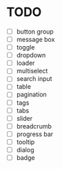 # TODO

- [ ] button group
- [ ] message box
- [ ] toggle
- [ ] dropdown
- [ ] loader
- [ ] multiselect
- [ ] search input
- [ ] table
- [ ] pagination
- [ ] tags
- [ ] tabs
- [ ] slider
- [ ] breadcrumb
- [ ] progress bar
- [ ] tooltip
- [ ] dialog
- [ ] badge
